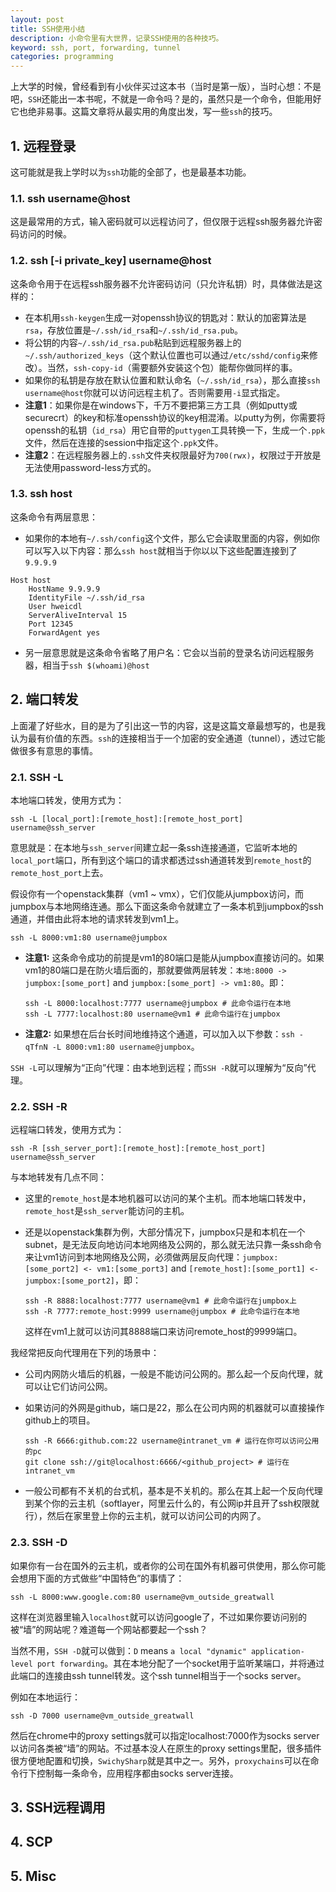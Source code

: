 ```yaml
---
layout: post
title: SSH使用小结
description: 小命令里有大世界，记录SSH使用的各种技巧。
keyword: ssh, port, forwarding, tunnel
categories: programming
---
```


上大学的时候，曾经看到有小伙伴买过这本书（当时是第一版），当时心想：不是吧，`SSH`还能出一本书呢，不就是一命令吗？是的，虽然只是一个命令，但能用好它也绝非易事。这篇文章将从最实用的角度出发，写一些`ssh`的技巧。

## 1. 远程登录

这可能就是我上学时以为`ssh`功能的全部了，也是最基本功能。

### 1.1. ssh username@host

这是最常用的方式，输入密码就可以远程访问了，但仅限于远程ssh服务器允许密码访问的时候。

### 1.2. ssh [-i private_key] username@host

这条命令用于在远程ssh服务器不允许密码访问（只允许私钥）时，具体做法是这样的：

* 在本机用`ssh-keygen`生成一对openssh协议的钥匙对：默认的加密算法是`rsa`，存放位置是`~/.ssh/id_rsa`和`~/.ssh/id_rsa.pub`。
* 将公钥的内容`~/.ssh/id_rsa.pub`粘贴到远程服务器上的`~/.ssh/authorized_keys`（这个默认位置也可以通过`/etc/sshd/config`来修改）。当然，`ssh-copy-id`（需要额外安装这个包）能帮你做同样的事。
* 如果你的私钥是存放在默认位置和默认命名（`~/.ssh/id_rsa`），那么直接`ssh username@host`你就可以访问远程主机了。否则需要用`-i`显式指定。
* **注意1**：如果你是在windows下，千万不要把第三方工具（例如putty或securecrt）的key和标准openssh协议的key相混淆。以putty为例，你需要将openssh的私钥（`id_rsa`）用它自带的`puttygen`工具转换一下，生成一个`.ppk`文件，然后在连接的session中指定这个`.ppk`文件。
* **注意2**：在远程服务器上的`.ssh`文件夹权限最好为`700(rwx)`，权限过于开放是无法使用password-less方式的。

### 1.3. ssh host

这条命令有两层意思：

* 如果你的本地有`~/.ssh/config`这个文件，那么它会读取里面的内容，例如你可以写入以下内容：那么`ssh host`就相当于你以以下这些配置连接到了`9.9.9.9`
    
```
Host host
    HostName 9.9.9.9
    IdentityFile ~/.ssh/id_rsa
    User hweicdl
    ServerAliveInterval 15
    Port 12345
    ForwardAgent yes
```

* 另一层意思就是这条命令省略了用户名：它会以当前的登录名访问远程服务器，相当于`ssh $(whoami)@host`

## 2. 端口转发

上面灌了好些水，目的是为了引出这一节的内容，这是这篇文章最想写的，也是我认为最有价值的东西。`ssh`的连接相当于一个加密的安全通道（tunnel），透过它能做很多有意思的事情。

### 2.1. SSH -L

本地端口转发，使用方式为：

```
ssh -L [local_port]:[remote_host]:[remote_host_port] username@ssh_server
```

意思就是：在本地与`ssh_server`间建立起一条ssh连接通道，它监听本地的`local_port`端口，所有到这个端口的请求都透过ssh通道转发到`remote_host`的`remote_host_port`上去。

假设你有一个openstack集群（vm1 ~ vmx），它们仅能从jumpbox访问，而jumpbox与本地网络连通。那么下面这条命令就建立了一条本机到jumpbox的ssh通道，并借由此将本地的请求转发到vm1上。

```
ssh -L 8000:vm1:80 username@jumpbox
```

* **注意1:** 这条命令成功的前提是vm1的80端口是能从jumpbox直接访问的。如果vm1的80端口是在防火墙后面的，那就要做两层转发：`本地:8000 -> jumpbox:[some_port]` and `jumpbox:[some_port] -> vm1:80`。即：

    ```
    ssh -L 8000:localhost:7777 username@jumpbox # 此命令运行在本地
    ssh -L 7777:localhost:80 username@vm1 # 此命令运行在jumpbox
    ```

* **注意2:** 如果想在后台长时间地维持这个通道，可以加入以下参数：`ssh -qTfnN -L 8000:vm1:80 username@jumpbox`。

`SSH -L`可以理解为“正向”代理：由本地到远程；而`SSH -R`就可以理解为“反向”代理。

### 2.2. SSH -R

远程端口转发，使用方式为：

```
ssh -R [ssh_server_port]:[remote_host]:[remote_host_port] username@ssh_server
```

与本地转发有几点不同：

* 这里的`remote_host`是本地机器可以访问的某个主机。而本地端口转发中，`remote_host`是`ssh_server`能访问的主机。
* 还是以openstack集群为例，大部分情况下，jumpbox只是和本机在一个subnet，是无法反向地访问本地网络及公网的，那么就无法只靠一条ssh命令来让vm1访问到本地网络及公网，必须做两层反向代理：`jumpbox:[some_port2] <- vm1:[some_port3]` and `[remote_host]:[some_port1] <- jumpbox:[some_port2]`，即：

    ```
    ssh -R 8888:localhost:7777 username@vm1 # 此命令运行在jumpbox上
    ssh -R 7777:remote_host:9999 username@jumpbox # 此命令运行在本地
    ```

  这样在vm1上就可以访问其8888端口来访问remote_host的9999端口。

我经常把反向代理用在下列的场景中：

* 公司内网防火墙后的机器，一般是不能访问公网的。那么起一个反向代理，就可以让它们访问公网。
* 如果访问的外网是github，端口是22，那么在公司内网的机器就可以直接操作github上的项目。

    ```
    ssh -R 6666:github.com:22 username@intranet_vm # 运行在你可以访问公用的pc
    git clone ssh://git@localhost:6666/<github_project> # 运行在intranet_vm
    ```

* 一般公司都有不关机的台式机，基本是不关机的。那么在其上起一个反向代理到某个你的云主机（softlayer，阿里云什么的，有公网ip并且开了ssh权限就行），然后在家里登上你的云主机，就可以访问公司的内网了。

### 2.3. SSH -D

如果你有一台在国外的云主机，或者你的公司在国外有机器可供使用，那么你可能会想用下面的方式做些“中国特色”的事情了：

```
ssh -L 8000:www.google.com:80 username@vm_outside_greatwall
```

这样在浏览器里输入`localhost`就可以访问google了，不过如果你要访问别的被“墙”的网站呢？难道每一个网站都要起一个ssh？

当然不用，`SSH -D`就可以做到：`D` means `a local "dynamic" application-level port forwarding`。其在本地分配了一个socket用于监听某端口，并将通过此端口的连接由ssh tunnel转发。这个ssh tunnel相当于一个socks server。

例如在本地运行：

```
ssh -D 7000 username@vm_outside_greatwall
```

然后在chrome中的proxy settings就可以指定localhost:7000作为socks server以访问各类被“墙”的网站。不过基本没人在原生的proxy settings里配，很多插件很方便地配置和切换，`SwichySharp`就是其中之一。另外，`proxychains`可以在命令行下控制每一条命令，应用程序都由socks server连接。

## 3. SSH远程调用

## 4. SCP

## 5. Misc